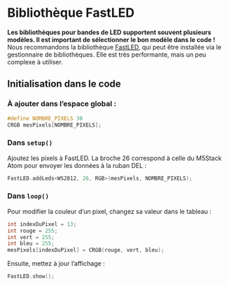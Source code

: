 # Bibliothèque FastLED

**Les bibliothèques pour bandes de LED supportent souvent plusieurs modèles. Il est important de sélectionner le bon modèle dans le code !**  
Nous recommandons la bibliothèque [FastLED](https://github.com/FastLED/FastLED), qui peut être installée via le gestionnaire de bibliothèques. Elle est très performante, mais un peu complexe à utiliser.

## Initialisation dans le code

### À ajouter dans l’espace global :
```cpp
#define NOMBRE_PIXELS 30 
CRGB mesPixels[NOMBRE_PIXELS];
```

### Dans `setup()`
Ajoutez les pixels à FastLED. La broche 26 correspond à celle du M5Stack Atom pour envoyer les données à la ruban DEL :
```cpp
FastLED.addLeds<WS2812, 26, RGB>(mesPixels, NOMBRE_PIXELS);
```

### Dans `loop()`
Pour modifier la couleur d’un pixel, changez sa valeur dans le tableau :
```cpp
int indexDuPixel = 13;
int rouge = 255;
int vert = 255;
int bleu = 255;
mesPixels[indexDuPixel] = CRGB(rouge, vert, bleu);
```
Ensuite, mettez à jour l’affichage :
```cpp
FastLED.show();
```




